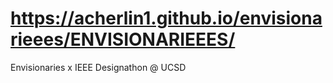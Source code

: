 # https://acherlin1.github.io/envisionarieees/ENVISIONARIEEES/
Envisionaries x IEEE Designathon @ UCSD
